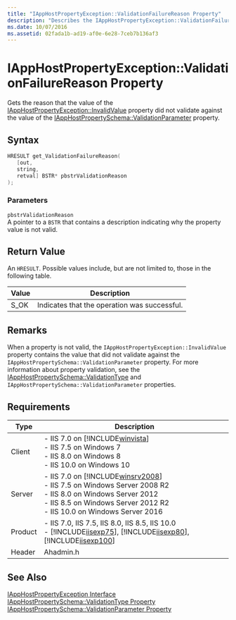 ```yaml
---
title: "IAppHostPropertyException::ValidationFailureReason Property"
description: "Describes the IAppHostPropertyException::ValidationFailureReason property and details its syntax, parameters, return value, remarks, and requirements."
ms.date: 10/07/2016
ms.assetid: 02fada1b-ad19-af0e-6e28-7ceb7b136af3
---
```

# IAppHostPropertyException::ValidationFailureReason Property
Gets the reason that the value of the [IAppHostPropertyException::InvalidValue](../../web-development-reference/native-code-api-reference/iapphostpropertyexception-invalidvalue-method.md) property did not validate against the value of the [IAppHostPropertySchema::ValidationParameter](../../web-development-reference/native-code-api-reference/iapphostpropertyschema-validationparameter-property.md) property.  
  
## Syntax  
  
```cpp  
HRESULT get_ValidationFailureReason(  
   [out,  
   string,  
   retval] BSTR* pbstrValidationReason  
);  
```  
  
### Parameters  
 `pbstrValidationReason`  
 A pointer to a `BSTR` that contains a description indicating why the property value is not valid.  
  
## Return Value  
 An `HRESULT`. Possible values include, but are not limited to, those in the following table.  
  
|Value|Description|  
|-----------|-----------------|  
|S_OK|Indicates that the operation was successful.|  
  
## Remarks  
 When a property is not valid, the `IAppHostPropertyException::InvalidValue` property contains the value that did not validate against the `IAppHostPropertySchema::ValidationParameter` property. For more information about property validation, see the [IAppHostPropertySchema::ValidationType](../../web-development-reference/native-code-api-reference/iapphostpropertyschema-validationtype-property.md) and `IAppHostPropertySchema::ValidationParameter` properties.  
  
## Requirements  
  
|Type|Description|  
|----------|-----------------|  
|Client|-   IIS 7.0 on [!INCLUDE[winvista](../../wmi-provider/includes/winvista-md.md)]<br />-   IIS 7.5 on Windows 7<br />-   IIS 8.0 on Windows 8<br />-   IIS 10.0 on Windows 10|  
|Server|-   IIS 7.0 on [!INCLUDE[winsrv2008](../../wmi-provider/includes/winsrv2008-md.md)]<br />-   IIS 7.5 on Windows Server 2008 R2<br />-   IIS 8.0 on Windows Server 2012<br />-   IIS 8.5 on Windows Server 2012 R2<br />-   IIS 10.0 on Windows Server 2016|  
|Product|-   IIS 7.0, IIS 7.5, IIS 8.0, IIS 8.5, IIS 10.0<br />-   [!INCLUDE[iisexp75](../../web-development-reference/native-code-api-reference/includes/iisexp75-md.md)], [!INCLUDE[iisexp80](../../web-development-reference/native-code-api-reference/includes/iisexp80-md.md)], [!INCLUDE[iisexp100](../../web-development-reference/native-code-api-reference/includes/iisexp100-md.md)]|  
|Header|Ahadmin.h|  
  
## See Also  
 [IAppHostPropertyException Interface](../../web-development-reference/native-code-api-reference/iapphostpropertyexception-interface.md)   
 [IAppHostPropertySchema::ValidationType Property](../../web-development-reference/native-code-api-reference/iapphostpropertyschema-validationtype-property.md)   
 [IAppHostPropertySchema::ValidationParameter Property](../../web-development-reference/native-code-api-reference/iapphostpropertyschema-validationparameter-property.md)
